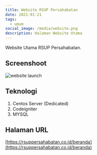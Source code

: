 ```yaml
---
title: Website RSUP Persahabatan
date: 2021-01-21
tags:
  - umum
social_image: /media/website.png
description: Halaman Website Utama
---
```

Website Utama RSUP Persahabatan.

## Screenshoot

![website launch](/media/website.png)

## Teknologi

1. Centos Server (Dedicated)
2. Codeigniter
3. MYSQL

## Halaman URL

[https://rsuppersahabatan.co.id/beranda](https://rsuppersahabatan.co.id/beranda)